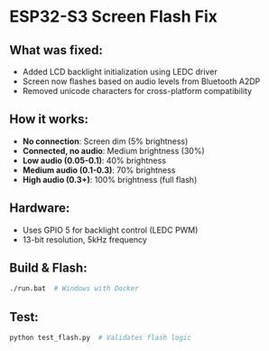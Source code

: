 # ESP32-S3 Screen Flash Fix

## What was fixed:
- Added LCD backlight initialization using LEDC driver
- Screen now flashes based on audio levels from Bluetooth A2DP
- Removed unicode characters for cross-platform compatibility

## How it works:
- **No connection**: Screen dim (5% brightness)
- **Connected, no audio**: Medium brightness (30%)
- **Low audio (0.05-0.1)**: 40% brightness
- **Medium audio (0.1-0.3)**: 70% brightness  
- **High audio (0.3+)**: 100% brightness (full flash)

## Hardware:
- Uses GPIO 5 for backlight control (LEDC PWM)
- 13-bit resolution, 5kHz frequency

## Build & Flash:
```bash
./run.bat  # Windows with Docker
```

## Test:
```bash
python test_flash.py  # Validates flash logic
```
